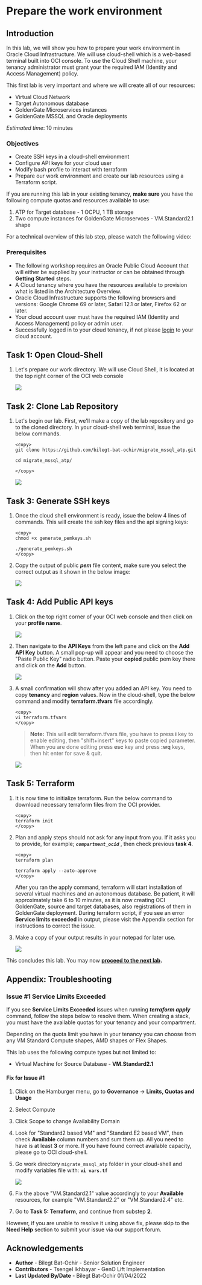 # Prepare the work environment

## Introduction

In this lab, we will show you how to prepare your work environment in Oracle Cloud Infrastructure. We will use cloud-shell which is a web-based terminal built into OCI console. To use the Cloud Shell machine, your tenancy administrator must grant your the required IAM (Identity and Access Management) policy.

This first lab is very important and where we will create all of our resources:

- Virtual Cloud Network
- Target Autonomous database
- GoldenGate Microservices instances
- GoldenGate MSSQL and Oracle deployments

*Estimated time*: 10 minutes

### Objectives

-   Create SSH keys in a cloud-shell environment
-   Configure API keys for your cloud user
-	Modify bash profile to interact with terraform 
-   Prepare our work environment and create our lab resources using a Terraform script.

If you are running this lab in your existing tenancy, **make sure** you have the following compute quotas and resources available to use:

1. ATP for Target database - 1 OCPU, 1 TB storage
2. Two compute instances for GoldenGate Microservces - VM.Standard2.1 shape

For a technical overview of this lab step, please watch the following video:

### Prerequisites

* The following workshop requires an Oracle Public Cloud Account that will either be supplied by your instructor or can be obtained through **Getting Started** steps.
* A Cloud tenancy where you have the resources available to provision what is listed in the Architecture Overview.
* Oracle Cloud Infrastructure supports the following browsers and versions: Google Chrome 69 or later, Safari 12.1 or later, Firefox 62 or later.
* Your cloud account user must have the required IAM (Identity and Access Management) policy or admin user.
* Successfully logged in to your cloud tenancy, if not please [login](https://www.oracle.com/cloud/sign-in.html) to your cloud account.

## **Task 1**: Open Cloud-Shell

1. Let's prepare our work directory. We will use Cloud Shell, it is located at the top right corner of the OCI web console

	![](/images/0.prep-0.png)

## **Task 2**: Clone Lab Repository

1. Let's begin our lab. First, we'll make a copy of the lab repository and go to the cloned directory. In your cloud-shell web terminal, issue the below commands.

	```
	<copy>
	git clone https://github.com/bilegt-bat-ochir/migrate_mssql_atp.git

	cd migrate_mssql_atp/

	</copy>
	```

	![](/images/1.git-0.png)

## **Task 3**: Generate SSH keys 

1. Once the cloud shell environment is ready, issue the below 4 lines of commands. This will create the ssh key files and the api signing keys:

	```
	<copy>
	chmod +x generate_pemkeys.sh

	./generate_pemkeys.sh
	</copy>
	```

2. Copy the output of public _**pem**_ file content, make sure you select the correct output as it shown in the below image:

	![](/images/0.prep-1.png)

## **Task 4**: Add Public API keys

1. Click on the top right corner of your OCI web console and then click on your **profile name**. 

	![](/images/0.prep-1-1.png)

2. Then navigate to the **API Keys** from the left pane and click on the **Add API Key** button. A small pop-up will appear and you need to choose the "Paste Public Key" radio button. Paste your **copied** public pem key there and click on the **Add** button.

	![](/images/0.prep-2.png)

2. A small confirmation will show after you added an API key. You need to copy **tenancy** and **region** values. Now in the cloud-shell, type the below command and modify **terraform.tfvars** file accordingly.

	```
	<copy>
	vi terraform.tfvars
	</copy>
	```

	> **Note:** This will edit terraform.tfvars file, you have to press **i** key to enable editing, then "shift+insert" keys to paste copied parameter. When you are done editing press **esc** key and press **:wq** keys, then hit enter for save & quit.

	![](/images/0.prep-3.png)

## **Task 5**: Terraform

1. It is now time to initialize terraform. Run the below command to download necessary terraform files from the OCI provider.

	```
	<copy>
	terraform init
	</copy>
	```

2. Plan and apply steps should not ask for any input from you. If it asks you to provide, for example; _**`compartment_ocid`**_ , then check previous **task 4**.

	```
	<copy>
	terraform plan

	terraform apply --auto-approve
	</copy>
	```
	
	After you ran the apply command, terraform will start installation of several virtual machines and an autonomous database. Be patient, it will approximately take 6 to 10 minutes, as it is now creating OCI GoldenGate, source and target databases, also registrations of them in GoldenGate deployment. During terraform script, if you see an error **Service limits exceeded** in output, please visit the Appendix section for instructions to correct the issue.
	
3. Make a copy of your output results in your notepad for later use.

	![](/images/1.git-1.png)


This concludes this lab. You may now **[proceed to the next lab](#next).**

## **Appendix**: Troubleshooting

###	Issue #1 Service Limits Exceeded
	
If you see **Service Limits Exceeded** issues when running _**terraform apply**_ command, follow the steps below to resolve them.
When creating a stack, you must have the available quotas for your tenancy and your compartment. 

Depending on the quota limit you have in your tenancy you can choose from any VM Standard Compute shapes, AMD shapes or Flex Shapes. 

This lab uses the following compute types but not limited to:

- Virtual Machine for Source Database - **VM.Standard2.1**

#### Fix for Issue #1

1. Click on the Hamburger menu, go to **Governance** -> **Limits, Quotas and Usage**
2. Select Compute
3. Click Scope to change Availability Domain
4. Look for "Standard2 based VM" and "Standard.E2 based VM", then check **Available** column numbers and sum  them up. All you need to have is at least **3** or more. If you have found correct available capacity, please go to OCI cloud-shell.
5. Go  work directory `migrate_mssql_atp` folder in your cloud-shell and modify variables file with: **`vi vars.tf`**

	![](/images/fix_1.png)

6. Fix the above "VM.Standard2.1" value accordingly to your **Available** resources, for example "VM.Standard2.2" or "VM.Standard2.4" etc.
7. Go to **Task 5: Terraform**, and continue from substep **2**.
	
However, if you are unable to resolve it using above fix, please skip to the **Need Help** section to submit your issue via our support forum.

## Acknowledgements

* **Author** - Bilegt Bat-Ochir - Senior Solution Engineer
* **Contributors** - Tsengel Ikhbayar - GenO Lift Implementation
* **Last Updated By/Date** - Bilegt Bat-Ochir 01/04/2022